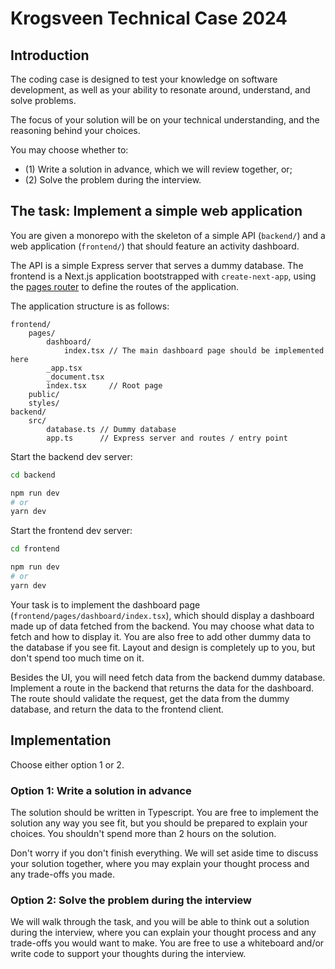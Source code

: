 # Krogsveen Technical Case 2024

## Introduction

The coding case is designed to test your knowledge on software development, 
as well as your ability to resonate around, understand, and solve problems.

The focus of your solution will be on your technical understanding, and the
reasoning behind your choices.

You may choose whether to:
- (1) Write a solution in advance, which we will review together, or;
- (2) Solve the problem during the interview.

## The task: Implement a simple web application

You are given a monorepo with the skeleton of a simple API (`backend/`) and 
a web application (`frontend/`) that should feature an activity dashboard.

The API is a simple Express server that serves a dummy database. The frontend
is a Next.js application bootstrapped with `create-next-app`, using the [pages
router](https://nextjs.org/docs/pages) to define the routes of the application.

The application structure is as follows:

```
frontend/
    pages/
        dashboard/
            index.tsx // The main dashboard page should be implemented here
        _app.tsx
        _document.tsx
        index.tsx     // Root page
    public/
    styles/
backend/
    src/
        database.ts // Dummy database
        app.ts      // Express server and routes / entry point
```

Start the backend dev server:
```bash
cd backend

npm run dev
# or
yarn dev
```

Start the frontend dev server:
```bash
cd frontend

npm run dev
# or
yarn dev
```

Your task is to implement the dashboard page (`frontend/pages/dashboard/index.tsx`),
which should display a dashboard made up of data fetched from the backend.
You may choose what data to fetch and how to display it. You are also free to
add other dummy data to the database if you see fit.
Layout and design is completely up to you, but don't spend too much time on it.

Besides the UI, you will need fetch data from the backend dummy database. 
Implement a route in the backend that returns
the data for the dashboard. The route should validate the
request, get the data from the dummy database, and return the data to the
frontend client.

## Implementation
Choose either option 1 or 2.

### Option 1: Write a solution in advance
The solution should be written in Typescript.
You are free to implement the solution any way you see fit, but you should be
prepared to explain your choices. You shouldn't spend more than 2 hours on the
solution.

Don't worry if you don't finish everything. We will set aside time to discuss
your solution together, where you may explain your thought process and any
trade-offs you made.

### Option 2: Solve the problem during the interview
We will walk through the task, and you will be able to think out a solution
during the interview, where you can explain your thought process and any
trade-offs you would want to make. You are free to use a whiteboard and/or
write code to support your thoughts during the interview.
